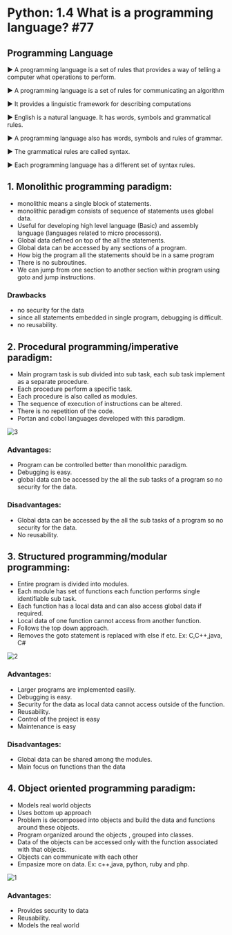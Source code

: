 
# Python: 1.4 What is a programming language? #77

## **Programming Language**
▶ A programming language is a set of rules that
provides a way of telling a computer what
operations to perform.

▶ A programming language is a set of rules for
communicating an algorithm

▶ It provides a linguistic framework for
describing computations

▶ English is a natural language.
It has
words, symbols and grammatical rules.

▶ A programming language also has words,
symbols and rules of grammar.

▶ The grammatical rules are called syntax.

▶ Each programming language has a different set
of syntax rules.
## **1. Monolithic programming paradigm:**
- monolithic means a single block of statements.
- monolithic paradigm consists of sequence of statements uses global data.
- Useful for developing high level language (Basic) and assembly language (languages related to micro processors).
- Global data defined on top of the all the statements.
- Global data can be accessed by any sections of a program.
- How big the program all the statements should be in a same program
- There is no subroutines.
- We can jump from one section to another section within program using goto and jump instructions.
### **Drawbacks**
- no security for the data
- since all statements embedded in single program, debugging is difficult.
- no reusability.

## **2. Procedural programming/imperative paradigm:**
- Main program task is sub divided into sub task, each sub task implement as a separate procedure.
- Each procedure perform a specific task.
- Each procedure is also called as modules.
- The sequence of execution of instructions can be altered.
- There is no repetition of the code.
- Portan and cobol languages developed with this paradigm. 

![3](https://user-images.githubusercontent.com/86145099/133547760-96782e21-9843-4c51-ab3b-6a7f750cc757.PNG)

### **Advantages:**
- Program can be controlled better than monolithic paradigm.
- Debugging is easy.
- global data can be accessed by the all the sub tasks of a program so no security for the data.
### **Disadvantages:**
- Global data can be accessed by the all the sub tasks of a program so no security for the data.
- No reusability.
## **3. Structured programming/modular programming:**
- Entire program is divided into modules.
- Each module has set of functions each function performs single identifiable sub task.
- Each function has a local data and can also access global data if required.
- Local data of one function cannot access from another function.
- Follows the top down approach.
- Removes the goto statement is replaced with else if etc.
Ex: C,C++,java, C# 

![2](https://user-images.githubusercontent.com/86145099/133547137-3e5d5436-1327-4956-90a7-22e1003ee93f.PNG)

### **Advantages:**
- Larger programs are implemented easilly.
- Debugging is easy.
- Security for the data as local data cannot access outside of the function.
- Reusability.
- Control of the project is easy
- Maintenance is easy 
### **Disadvantages:**
- Global data can be shared among the modules.
- Main focus on functions than the data
## **4. Object oriented programming paradigm:**
- Models real world objects
- Uses bottom up approach
- Problem is decomposed into objects and build the data and functions around these objects.
- Program organized around the objects , grouped into classes.
- Data of the objects can be accessed only with the function associated with that objects.
- Objects can communicate with each other
- Empasize more on data.
Ex: c++,java, python, ruby and php.

![1](https://user-images.githubusercontent.com/86145099/133546964-cb4f795d-4676-409c-9502-f7312151d989.PNG)
### **Advantages:**
- Provides security to data
- Reusability.
- Models the real world


